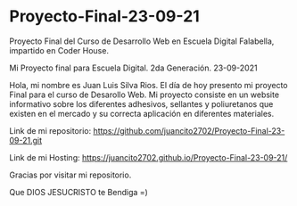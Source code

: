 # Proyecto-Final-23-09-21
Proyecto Final del Curso de Desarrollo Web en Escuela Digital Falabella, impartido en Coder House.

Mi Proyecto final para Escuela Digital. 2da Generación. 23-09-2021

Hola, mi nombre es Juan Luis Silva Rios.
El día de hoy presento mi proyecto Final para el curso de Desarollo Web.
Mi proyecto consiste en un website informativo sobre los diferentes adhesivos, sellantes y 
poliuretanos que existen en el mercado y su correcta aplicación en diferentes materiales.

Link de mi repositorio:
https://github.com/juancito2702/Proyecto-Final-23-09-21.git

Link de mi Hosting:
https://juancito2702.github.io/Proyecto-Final-23-09-21/

Gracias por visitar mi repositorio.

Que DIOS JESUCRISTO te Bendiga =)
